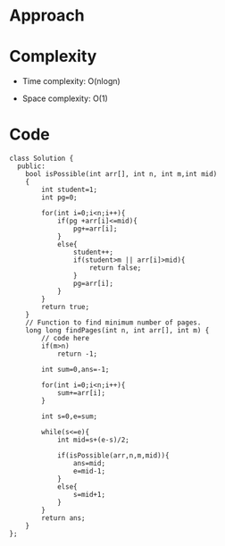 # Approach
<!-- Describe your approach to solving the problem. -->

# Complexity
- Time complexity: O(nlogn)
<!-- Add your time complexity here, e.g. $$O(n)$$ -->

- Space complexity: O(1)
<!-- Add your space complexity here, e.g. $$O(n)$$ -->

# Code
```
class Solution {
  public:
    bool isPossible(int arr[], int n, int m,int mid)
    {
        int student=1;
        int pg=0;
        
        for(int i=0;i<n;i++){
            if(pg +arr[i]<=mid){
                pg+=arr[i];
            }
            else{
                student++;
                if(student>m || arr[i]>mid){
                    return false;
                }
                pg=arr[i];
            }
        }
        return true;
    }
    // Function to find minimum number of pages.
    long long findPages(int n, int arr[], int m) {
        // code here
        if(m>n)
            return -1;
            
        int sum=0,ans=-1;
        
        for(int i=0;i<n;i++){
            sum+=arr[i];
        }
        
        int s=0,e=sum;
        
        while(s<=e){   
            int mid=s+(e-s)/2;
            
            if(isPossible(arr,n,m,mid)){
                ans=mid;
                e=mid-1;
            }
            else{
                s=mid+1;
            }
        }
        return ans;
    }
};
```
